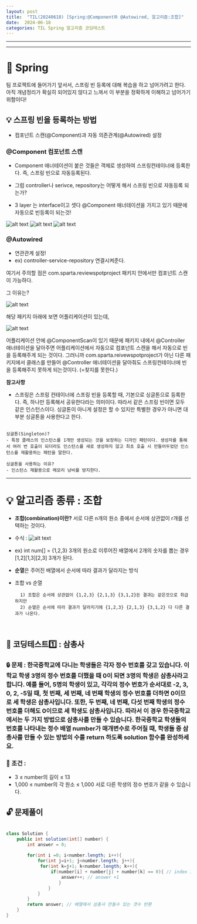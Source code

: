```yaml
---
layout: post
title:  "TIL(20240618) [Spring:@Component와 @Autowired, 알고리즘:조합]"
date:  2024-06-18
categories: TIL Spring 알고리즘 코딩테스트
---
```



---------------------------------------------------------------------



---------------------------------------------------------------------

# 📌 Spring

팀 프로젝트에 들어가기 앞서서, 스프링 빈 등록에 대해 복습을 하고 넘어가려고 한다. 아직 개념정리가 확실히 되어있지 않다고 느껴서 이 부분을 정확하게 이해하고 넘어가기 위함이다! 

## 💡 스프링 빈을 등록하는 방법 
- 컴포넌트 스캔(@Component)과 자동 의존관계(@Autowired) 설정

### @Component 컴포넌트 스캔
- Component 애너테이션이 붙은 것들은 객체로 생성하여 스프링컨테이너에 등록한다. 즉, 스프링 빈으로 자동등록된다.

- 그럼 controller나 serivce, repository는 어떻게 해서 스프링 빈으로 자동등록 되는가?

- 3 layer 는 interface이고 셋다 @Component 애너테이션을 가지고 있기 때문에 자동으로 빈등록이 되는것!

![alt text](image.png)
![alt text](image-2.png)
![alt text](image-3.png)

### @Autowired 
- 연관관계 설정! 
- ex) controller-service-repository 연결시켜준다. 


여기서 주의할 점은 com.sparta.reviewspotproject 패키지 안에서만 컴포넌트 스캔이 가능하다.

그 이유는? 

![alt text](image-4.png)

해당 패키지 아래에 보면 어플리케이션이 있는데,

![alt text](image-5.png)

어플리케이션 안에 @ComponentScan이 있기 때문에 
패키지 내에서 @Controller 애너테이션을 달아주면
어플리케이션에서 자동으로 컴포넌트 스캔을 해서 자동으로 빈을 등록해주게 되는 것이다. 그러니까 
com.sparta.reivewspotproject가 아닌 다른 패키지에서 
클래스를 만들어 @Controller 애너테이션을 달아줘도
스프링컨테이너에 빈을 등록해주지 못하게 되는것이다.
(=찾지를 못한다.) 


**참고사항** 
- 스프링은 스프링 컨테이너에 스프링 빈을 등록할 때, 기본으로 싱글톤으로 등록한다. 즉, 하나만 등록해서 공유한다라는 의미이다. 따라서 같은 스프링 빈이면 모두 같은 인스턴스이다. 싱글톤이 아니게 설정은 할 수 있지만 특별한 경우가 아니면 대부분 싱글톤을 사용한다고 한다. 

```

싱글톤(Singleton)?
- 특정 클래스의 인스턴스를 1개만 생성되는 것을 보장하는 디자인 패턴이다. 생성자를 통해서 여러 번 호출이 되더라도 인스턴스를 새로 생성하지 않고 최초 호출 시 만들어두었던 인스턴스를 재활용하는 패턴을 말한다.

싱글톤을 사용하는 이유?
- 인스턴스 재활용으로 메모리 낭비를 방지한다. 

```

---------------------------------------------------------------------


# 💡 알고리즘 종류 : 조합

- **조합(combination)이란?** 서로 다른 n개의 원소 중에서 순서에 상관없이 r개를 선택하는 것이다.

- 수식 : ![alt text](image-1.png)

- ex) int num[] = {1,2,3} 3개의 원소로 이루어진 배열에서
2개의 숫자를 뽑는 경우 [1,2][1,3][2,3] 3개가 된다. 

- **순열**은 주어진 배열에서 순서에 따라 결과가 달라지는 방식 

- 조합 vs 순열  
        
        1) 조합은 순서에 상관없이 {1,2,3} {2,1,3} {3,1,2}든 결과는 같은것으로 취급하지만
        2) 순열은 순서에 따라 결과가 달라지기에 {1,2,3} {2,1,3} {3,1,2} 다 다른 결과가 나온다. 


<br>


## 📌 코딩테스트1️⃣ : 삼총사

### 🔒 문제 : 한국중학교에 다니는 학생들은 각자 정수 번호를 갖고 있습니다. 이 학교 학생 3명의 정수 번호를 더했을 때 0이 되면 3명의 학생은 삼총사라고 합니다. 예를 들어, 5명의 학생이 있고, 각각의 정수 번호가 순서대로 -2, 3, 0, 2, -5일 때, 첫 번째, 세 번째, 네 번째 학생의 정수 번호를 더하면 0이므로 세 학생은 삼총사입니다. 또한, 두 번째, 네 번째, 다섯 번째 학생의 정수 번호를 더해도 0이므로 세 학생도 삼총사입니다. 따라서 이 경우 한국중학교에서는 두 가지 방법으로 삼총사를 만들 수 있습니다. 한국중학교 학생들의 번호를 나타내는 정수 배열 number가 매개변수로 주어질 때, 학생들 중 삼총사를 만들 수 있는 방법의 수를 return 하도록 solution 함수를 완성하세요.

### 🚫 조건 : 
- 3 ≤ number의 길이 ≤ 13
- 1,000 ≤ number의 각 원소 ≤ 1,000
서로 다른 학생의 정수 번호가 같을 수 있습니다.


## 🔓 문제풀이

```java

class Solution {
    public int solution(int[] number) {
        int answer = 0;
        
        for(int i =0; i<number.length; i++){
            for(int j=i+1; j<number.length; j++){
             for(int k=j+1; k<number.length; k++){
                 if(number[i] + number[j] + number[k] == 0){ // index 1번부터 돌면서 3개 원소의 합이 0이라면 
                     answer++; // answer +1
                    }
                }   
            }
        }
        return answer; // 배열에서 삼총사 만들수 있는 갯수 반환
    }
}
```


